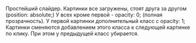Простейший слайдер.
Картинки все загружены, стоят друга за другом (position: absolute;)
У всех кроме первой - opacity: 0; (полная прозрачность).
У первой картинки дополнительный класс с opacity: 1;
Картинки сменяются добавлением этого класса к следующей картинке по клику.
При этом у предыдущей класс убирается.
